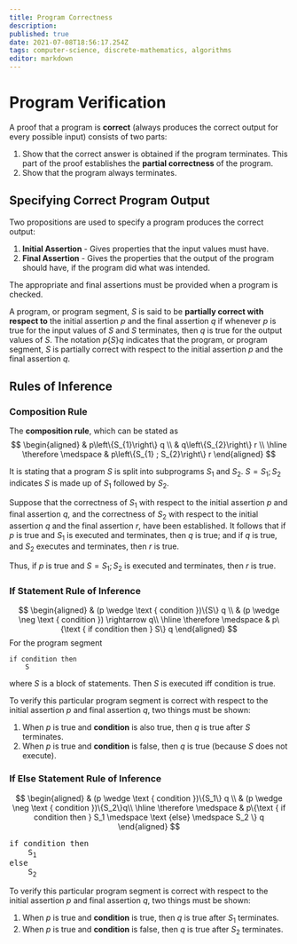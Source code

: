 ```yaml
---
title: Program Correctness
description: 
published: true
date: 2021-07-08T18:56:17.254Z
tags: computer-science, discrete-mathematics, algorithms
editor: markdown
---
```


# Program Verification
A proof that a program is **correct** (always produces the correct output for every possible input) consists of two parts:
1) Show that the correct answer is obtained if the program terminates. This part of the proof establishes the **partial correctness** of the program. 
2) Show that the program always terminates. 

## Specifying Correct Program Output
Two propositions are used to specify a program produces the correct output:
1) **Initial Assertion** - Gives properties that the input values must have.
2) **Final Assertion** - Gives the properties that the output of the program should have, if the program did what was intended. 

The appropriate and final assertions must be provided when a program is checked.

A program, or program segment, $S$ is said to be **partially correct with respect to** the initial assertion $p$ and the final assertion $q$ if whenever $p$ is true for the input values of $S$ and $S$ terminates, then $q$ is true for the output values of $S$. The notation $p\{S\} q$ indicates that the program, or program segment, $S$ is partially correct with respect to the initial assertion $p$ and the final assertion $q$.

## Rules of Inference

### Composition Rule
The **composition rule**, which can be stated as 
$$
\begin{aligned}
& p\left\{S_{1}\right\} q \\
& q\left\{S_{2}\right\} r \\
\hline \therefore \medspace
& p\left\{S_{1} ; S_{2}\right\} r
\end{aligned}
$$

It is stating that a program $S$ is split into subprograms $S_1$ and $S_2$. $S=S_1;S_2$ indicates $S$ is made up of $S_1$ followed by $S_2$. 

Suppose that the correctness of $S_{1}$ with respect to the initial assertion $p$ and final assertion $q$, and the correctness of $S_{2}$ with respect to the initial assertion $q$ and the final assertion $r$, have been established. It follows that if $p$ is true and $S_{1}$ is executed and terminates, then $q$ is true; and if $q$ is true, and $S_{2}$ executes and terminates, then $r$ is true. 

Thus, if $p$ is true and $S=S_{1} ; S_{2}$ is executed and terminates, then $r$ is true. 

### If Statement Rule of Inference
$$
\begin{aligned}
& (p \wedge \text { condition })\{S\} q \\
& (p \wedge \neg \text { condition }) \rightarrow q\\
\hline \therefore \medspace
& p\{\text { if condition then } S\} q
\end{aligned}
$$
For the program segment
```
if condition then 
    S
```
where $S$ is a block of statements. Then $S$ is executed iff condition is true.

To verify this particular program segment is correct with respect to the initial assertion $p$ and final assertion $q$, two things must be shown:
1) When $p$ is true and **condition** is also true, then $q$ is true after $S$ terminates.
2) When $p$ is true and **condition** is false, then $q$ is true (because $S$ does not execute).

### If Else Statement Rule of Inference
$$
\begin{aligned}
& (p \wedge \text { condition })\{S_1\} q \\
& (p \wedge \neg \text { condition })\{S_2\}q\\
\hline \therefore \medspace
& p\{\text { if condition then } S_1 \medspace \text {else} \medspace S_2 \} q
\end{aligned}
$$
<pre>
if condition then 
	S<sub>1</sub>
else 
	S<sub>2</sub>
</pre>
To verify this particular program segment is correct with respect to the initial assertion $p$ and final assertion $q$, two things must be shown:
1) When $p$ is true and **condition** is true, then $q$ is true after $S_1$ terminates.
2) When $p$ is true and **condition** is false, then $q$ is true after $S_2$ terminates.
